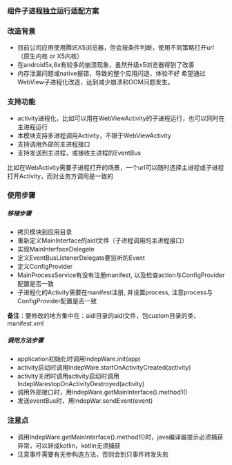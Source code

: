 
### 组件子进程独立运行适配方案

### 改造背景
- 目前公司应用使用腾讯X5浏览器，但会按条件判断，使用不同策略打开url（原生内核 or X5内核）
- 在android5x,6x有较多的崩溃现象，虽然升级x5浏览器得到了改善
- 内存泄漏问题或native报错，导致的整个应用闪退，体验不好
希望通过WebView子进程化改造，达到减少崩溃和OOM问题发生。

### 支持功能
- activity进程化，比如可以用在WebViewActivity的子进程运行，也可以同时在主进程运行
- 本模块支持多进程调用Activity，不限于WebViewActivity
- 支持调用外部的主进程接口
- 支持发送到主进程，或接收主进程的EventBus

比如在WebActivity需要子进程打开的场景，一个url可以随时选择主进程或子进程打开Activity，而对业务方调用是一致的

### 使用步骤

##### 移植步骤

- 拷贝模块到应用目录
- 重新定义MainInterface的aidl文件（子进程调用的主进程接口）
- 实现MainInterfaceDelegate
- 定义EventBusListenerDelegate要监听的Event
- 定义ConfigProvider
- MainProcessService有没有注册manifest, 以及检查action与ConfigProvider配置是否一致
- 子进程化的Activity需要在manifest注册, 并设置process, 注意process与ConfigProvider配置是否一致

**备注**：要修改的地方集中在：aidl目录的aidl文件，包custom目录的类，manifest.xml


##### 调用方法步骤
- application初始化时调用IndepWare.init(app)
- activity启动时调用IndepWare.startOnActivityCreated(activity)
- activity关闭时调用activity启动时调用IndepWarestopOnActivityDestroyed(activity)
- 调用外部接口时，用IndepWare.getMainInterface().method1()
- 发送eventBus时，用IndepWar.sendEvent(event)

### 注意点
- 调用IndepWare.getMainInterface().method1()时，java编译器提示必须捕获异常，可以转成kotlin，kotlin无须捕获
- 注意事件需要有无参构造方法，否则会到只事件转发失败
